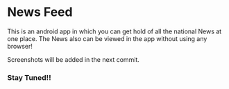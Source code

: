 # News Feed
This is an android app in which you can get hold of all the national News at one place. The News also can be viewed in the app without using any browser!

Screenshots will be added in the next commit.

### Stay Tuned!!